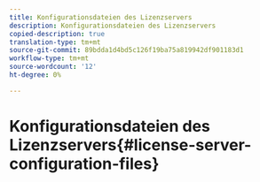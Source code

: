 ```yaml
---
title: Konfigurationsdateien des Lizenzservers
description: Konfigurationsdateien des Lizenzservers
copied-description: true
translation-type: tm+mt
source-git-commit: 89bdda1d4bd5c126f19ba75a819942df901183d1
workflow-type: tm+mt
source-wordcount: '12'
ht-degree: 0%

---
```



# Konfigurationsdateien des Lizenzservers{#license-server-configuration-files}

